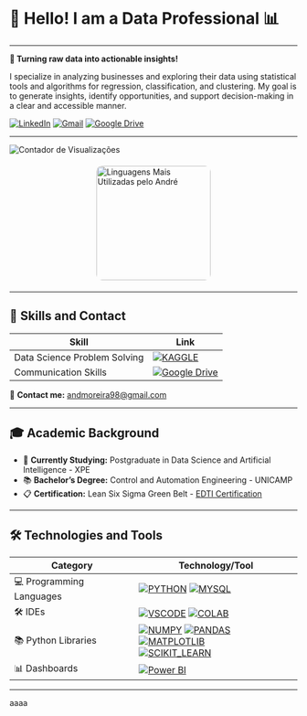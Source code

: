 # 👋 Hello! I am a Data Professional 📊

---

**🧠 Turning raw data into actionable insights!**

I specialize in analyzing businesses and exploring their data using statistical tools and algorithms for regression, classification, and clustering. My goal is to generate insights, identify opportunities, and support decision-making in a clear and accessible manner.

[![LinkedIn](https://img.shields.io/badge/Linkedin-%230077B5.svg?logo=linkedin&logoColor=white)](https://www.linkedin.com/in/andormoreira)
[![Gmail](https://img.shields.io/badge/Gmail-D14836?logo=gmail&logoColor=white)](mailto:andormoreira@gmail.com)
[![Google Drive](https://img.shields.io/badge/Google%20Drive-4285F4?logo=googledrive&logoColor=fff)](https://drive.google.com/drive/folders/1LM_MCYURK4EFZt_surtWQy9gHo7DoYP4?usp=sharing)

---

![Contador de Visualizações](https://komarev.com/ghpvc/?username=moreira-and&theme=dracula)

<div style="display: flex; justify-content: center; align-items: flex-start; margin: 20px 0;">
<!-- <img src="https://github-readme-stats.vercel.app/api?username=moreira-and&show_icons=true&theme=dracula&rank_icon=github" alt="Estatísticas do GitHub do André" style="height: 200px; border-radius: 10px; margin-right: 10px;"/> -->
  <img src="https://github-readme-stats.vercel.app/api/top-langs/?username=moreira-and&theme=dracula" alt="Linguagens Mais Utilizadas pelo André" style="height: 200px; border-radius: 10px;"/>
</div>

---

## 🧩 Skills and Contact

| **Skill**                             | **Link**                                                                                                                       |
|---------------------------------------|---------------------------------------------------------------------------------------------------------------------------------|
| Data Science Problem Solving          | [![KAGGLE](https://img.shields.io/badge/Kaggle-20BEFF?style=for-the-badge&logo=Kaggle&logoColor=white)](https://www.kaggle.com/andmoreira) |
| Communication Skills                  | [![Google Drive](https://img.shields.io/badge/Google%20Drive-4285F4?style=for-the-badge&logo=googledrive&logoColor=white)](https://drive.google.com/drive/folders/1LM_MCYURK4EFZt_surtWQy9gHo7DoYP4?usp=sharing) |

📧 **Contact me:** [andmoreira98@gmail.com](mailto:andmoreira98@gmail.com)

---

## 🎓 Academic Background

- 🌱 **Currently Studying:** Postgraduate in Data Science and Artificial Intelligence - XPE
- 📚 **Bachelor’s Degree:** Control and Automation Engineering - UNICAMP
- 📋 **Certification:** Lean Six Sigma Green Belt - [EDTI Certification](https://ead2.escolaedti.com.br/certificates/public?token=b5c7f837dedc708a1df72a3faf40bdf9)

---

## 🛠️ Technologies and Tools

| **Category**               | **Technology/Tool**                                                                                                                                           |
|-----------------------------|---------------------------------------------------------------------------------------------------------------------------------------------------------------------|
| 💻 Programming Languages     | [![PYTHON](https://img.shields.io/badge/Python-14354C?style=for-the-badge&logo=python&logoColor=white)](https://docs.python.org/3/) [![MYSQL](https://img.shields.io/badge/MySQL-00000F?style=for-the-badge&logo=mysql&logoColor=white)](https://dev.mysql.com/doc/)  |
| 🛠️ IDEs                      | [![VSCODE](https://img.shields.io/badge/Visual_Studio_Code-0078D4?style=for-the-badge&logo=visual%20studio%20code&logoColor=white)](https://code.visualstudio.com/Docs) [![COLAB](https://img.shields.io/badge/Colab-F9AB00?style=for-the-badge&logo=googlecolab&color=525252)](https://colab.research.google.com/)   |
| 📚 Python Libraries           | [![NUMPY](https://img.shields.io/badge/numpy-%23013243.svg?style=for-the-badge&logo=numpy&logoColor=white)](https://numpy.org/doc/) [![PANDAS](https://img.shields.io/badge/pandas-%23150458.svg?style=for-the-badge&logo=pandas&logoColor=white)](https://pandas.pydata.org/docs/) [![MATPLOTLIB](https://img.shields.io/badge/Matplotlib-%23ffffff.svg?style=for-the-badge&logo=Matplotlib&logoColor=black)](https://matplotlib.org/stable/index.html) <br> [![SCIKIT_LEARN](https://img.shields.io/badge/scikit--learn-%23F7931E.svg?style=for-the-badge&logo=scikit-learn&logoColor=white)](https://scikit-learn.org/stable/)|
| 📊 Dashboards               | [![Power BI](https://img.shields.io/badge/power_bi-F2C811?style=for-the-badge&logo=powerbi&logoColor=black)](https://learn.microsoft.com/pt-br/power-bi/)                                                                                     |

---

aaaa
